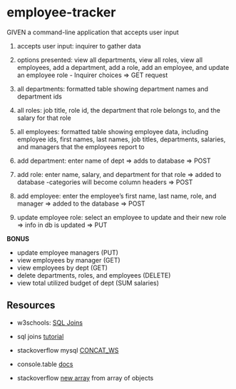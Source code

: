 # employee-tracker

GIVEN a command-line application that accepts user input

1. accepts user input:
    inquirer to gather data

2. options presented:
    view all departments, 
    view all roles, 
    view all employees, 
    add a department, 
    add a role, 
    add an employee, 
    and update an employee role
        - Inquirer choices
        => GET request

3. all departments:
    formatted table showing department names and department ids

4. all roles:
    job title, role id, the department that role belongs to, and the salary for that role

5. all employees:
    formatted table showing employee data, including employee ids, first names, last names, job titles, departments, salaries, and managers that the employees report to

6. add department:
    enter name of dept => adds to database
    => POST

7. add role:
    enter name, salary, and department for that role => added to database
        -categories will become column headers
        => POST

8. add employee: 
    enter the employee’s first name, last name, role, and manager => added to the database
        => POST

9. update employee role:
    select an employee to update and their new role => info in db is updated
        => PUT

**BONUS**
- update employee managers (PUT)
- view employees by manager (GET)
- view employees by dept (GET)
- delete departments, roles, and employees (DELETE)
- view total utilized budget of dept (SUM salaries)


## Resources

- w3schools: [SQL Joins](https://www.w3schools.com/sql/sql_join.asp)

- sql joins [tutorial](https://learnsql.com/blog/what-is-self-join-sql/)

- stackoverflow mysql [CONCAT_WS](https://stackoverflow.com/questions/18860233/mysql-select-as-combine-two-columns-into-one)

- console.table [docs](https://www.npmjs.com/package/console.table)

- stackoverflow [new array](https://stackoverflow.com/questions/19590865/from-an-array-of-objects-extract-value-of-a-property-as-array) from array of objects




